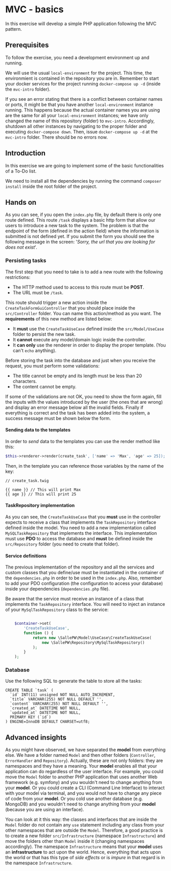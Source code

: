 # MVC - basics

In this exercise will develop a simple PHP application following the MVC pattern.

## Prerequisites

To follow the exercise, you need a development environment up and running.

We will use the usual `local-environment` for the project. This time, the environmient is contained in the repository you are in. 
Remember to start your docker services for the project running `docker-compose up -d` (inside the `mvc-intro` folder).

If you see an error stating that there is a conflict between container names or ports, it might be that you have another `local-environment` instance running.
This happens because the actual container names you are using are the same for all your `local-environment` instances; we have only changed the name of this repository (folder) to `mvc-intro`.
Accordingly, shutdown all other instances by navigating to the proper folder and executing `docker-compose down`.
Then, issue `docker-compose up -d` at the `mvc-intro` folder. There should be no errors now.

## Introduction

In this exercise we are going to implement some of the basic functionalities of a To-Do list.

We need to install all the dependencies by running the command `composer install` inside the root folder of the project.

## Hands on

As you can see, if you open the `index.php` file, by default there is only one route defined. This route `/task` displays a basic http form that allow our users to introduce a new task to the system. The problem is that the endpoint of the form (defined in the action field) where the information is submitted is not defined yet. If you submit the form you should see the following message in the screen: '_Sorry, the url that you are looking for does not exist_'.

### Persisting tasks

The first step that you need to take is to add a new route with the following restrictions:

- The HTTP method used to access to this route must be **POST**.
- The URL must be `/task`.

This route should trigger a new action inside the `CreateTaskFormGuiController` that you should place inside the `src/Controller` folder. You can name this action/method as you want. The **requirements** of this new method are listed below:

- It **must** use the `CreateTaskUseCase` defined inside the `src/Model/UseCase` folder to persist the new task.
- It **cannot** execute any model/domain logic inside the controller.
- It **can only** use the renderer in order to display the proper template. (You can't `echo` anything).

Before storing the task into the database and just when you receive the request, you must perform some validations:

- The title cannot be empty and its length must be less than 20 characters.
- The content cannot be empty.

If some of the validations are not OK, you need to show the form again, fill the inputs with the values introduced by the user (the ones that are wrong) and display an error message below all the invalid fields. Finally if everything is correct and the task has been added into the system, a success message must be shown below the form.

#### Sending data to the templates

In order to _send_ data to the templates you can use the render method like this:

```php
$this->renderer->render(create_task', ['name' => 'Max', 'age' => 25]);
```

Then, in the template you can reference those variables by the name of the key:

```twig
// create_task.twig

{{ name }} // This will print Max
{{ age }} // This will print 25
```

#### TaskRepository implementation

As you can see, the `CreateTaskUseCase` that you **must** use in the controller expects to receive a class that implements the `TaskRepository` interface defined inside the model. You need to add a new implementation called `MySQLTaskRepository` that implements the interface. This implementation must use **PDO** to access the database and **must** be defined inside the `src/Repository` folder (you need to create that folder).

#### Service definitions

The previous implementation of the repository and all the services and custom classes that you define/use must be instantiated in the container of the `dependencies.php` in order to be used in the `index.php`. 
Also, remember to add your PDO configuration (the configuration to access your database) inside your dependencies (`dependencies.php` file). 

Be aware that the service must receive an instance of a class that implements the `TaskRepository` interface. You will need to inject an instance of your `MySqlTaskRepository` class to the service:

```php

    $container->set(
        'CreateTaskUseCase',
        function () {
            return new \SallePW\Model\UseCase\CreateTaskUseCase(
                new \SallePW\Repository\MySqlTaskRepository()
            );
        }
    );
```

### Database

Use the following SQL to generate the table to store all the tasks:

```
CREATE TABLE `task` (
  `id` INT(11) unsigned NOT NULL AUTO_INCREMENT,
  `title` VARCHAR(255) NOT NULL DEFAULT '',
  `content` VARCHAR(255) NOT NULL DEFAULT '',
  `created_at` DATETIME NOT NULL,
  `updated_at` DATETIME NOT NULL,
  PRIMARY KEY (`id`)
) ENGINE=InnoDB DEFAULT CHARSET=utf8;
```

## Advanced insights

As you might have observed, we have separated the **model** from everything else. 
We have a folder named `Model` and then other folders (`Controller`, `ErrorHandler` and `Repository`). 
Actually, these are not only folders: they are namespaces and they have a meaning.
Your **model** enables all that your application can do regardless of the user interface. For example, you could move the `Model` folder to another PHP application that uses another Web framework (e.g. symfony) and you wouldn't need to change anything from your **model**.
Or you could create a CLI (Command Line Interface) to interact with your model via terminal, and you would not have to change any piece of code from your **model**.
Or you cold use another database (e.g. MongoDB) and you wouldn't need to change anything from your **model** (because you are using an interface).

You can look at it this way: the classes and interfaces that are inside the `Model` folder do not contain any `use` statement including any class from your other namespaces that are outside the `Model`.
Therefore, a good practice is to create a new folder `src/Infrastructure` (namespace `Infrastructure`) and move the folders other than `Model` inside it (changing namespaces accordingly).
The namespace `Infrastructure` means that your **model** uses an **infrastructure** to act upon the world.
Hence, everything that acts upon the world or that has this type of _side effects_ or is _impure_ in that regard is in the namespace `Infrastructure`.